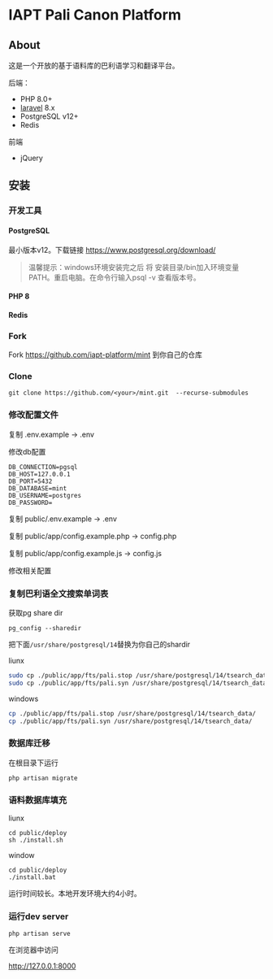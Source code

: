 # IAPT Pali Canon Platform

## About

这是一个开放的基于语料库的巴利语学习和翻译平台。

后端：
- PHP 8.0+
- [laravel](https://laravel.com/docs) 8.x
- PostgreSQL v12+
- Redis

前端
- jQuery



## 安装

### 开发工具

#### PostgreSQL

最小版本v12。下载链接
https://www.postgresql.org/download/

>温馨提示：windows环境安装完之后 将 安装目录/bin加入环境变量 PATH。重启电脑。在命令行输入psql -v 查看版本号。

#### PHP 8

#### Redis

### Fork

Fork https://github.com/iapt-platform/mint 到你自己的仓库

### Clone

```
git clone https://github.com/<your>/mint.git  --recurse-submodules

```
### 修改配置文件

复制 .env.example -> .env

修改db配置
```
DB_CONNECTION=pgsql
DB_HOST=127.0.0.1
DB_PORT=5432
DB_DATABASE=mint
DB_USERNAME=postgres
DB_PASSWORD=
```

复制 public/.env.example -> .env

复制 public/app/config.example.php -> config.php

复制 public/app/config.example.js -> config.js

修改相关配置

### 复制巴利语全文搜索单词表

获取pg share dir

```
pg_config --sharedir
```

把下面`/usr/share/postgresql/14`替换为你自己的shardir

liunx
```bash
sudo cp ./public/app/fts/pali.stop /usr/share/postgresql/14/tsearch_data/
sudo cp ./public/app/fts/pali.syn /usr/share/postgresql/14/tsearch_data/
```
windows
```bash
cp ./public/app/fts/pali.stop /usr/share/postgresql/14/tsearch_data/
cp ./public/app/fts/pali.syn /usr/share/postgresql/14/tsearch_data/
```
### 数据库迁移

在根目录下运行

```
php artisan migrate
```

### 语料数据库填充

liunx
```
cd public/deploy
sh ./install.sh
```

window
```
cd public/deploy
./install.bat
```
运行时间较长。本地开发环境大约4小时。


### 运行dev server

```
php artisan serve
```

在浏览器中访问

http://127.0.0.1:8000
